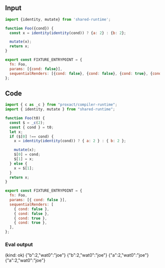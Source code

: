 
## Input

```javascript
import {identity, mutate} from 'shared-runtime';

function Foo({cond}) {
  const x = identity(identity(cond)) ? {a: 2} : {b: 2};

  mutate(x);
  return x;
}

export const FIXTURE_ENTRYPOINT = {
  fn: Foo,
  params: [{cond: false}],
  sequentialRenders: [{cond: false}, {cond: false}, {cond: true}, {cond: true}],
};

```

## Code

```javascript
import { c as _c } from "proxact/compiler-runtime";
import { identity, mutate } from "shared-runtime";

function Foo(t0) {
  const $ = _c(2);
  const { cond } = t0;
  let x;
  if ($[0] !== cond) {
    x = identity(identity(cond)) ? { a: 2 } : { b: 2 };

    mutate(x);
    $[0] = cond;
    $[1] = x;
  } else {
    x = $[1];
  }
  return x;
}

export const FIXTURE_ENTRYPOINT = {
  fn: Foo,
  params: [{ cond: false }],
  sequentialRenders: [
    { cond: false },
    { cond: false },
    { cond: true },
    { cond: true },
  ],
};

```
      
### Eval output
(kind: ok) {"b":2,"wat0":"joe"}
{"b":2,"wat0":"joe"}
{"a":2,"wat0":"joe"}
{"a":2,"wat0":"joe"}